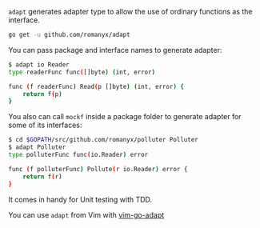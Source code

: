 `adapt` generates adapter type to allow the use of ordinary functions as the interface.

```bash
go get -u github.com/romanyx/adapt
```

You can pass package and interface names to generate adapter:

```bash
$ adapt io Reader
type readerFunc func([]byte) (int, error)

func (f readerFunc) Read(p []byte) (int, error) {
	return f(p)
}
```

You also can call `mockf` inside a package folder to generate adapter for some of its interfaces:

```bash
$ cd $GOPATH/src/github.com/romanyx/polluter Polluter
$ adapt Polluter
type polluterFunc func(io.Reader) error

func (f polluterFunc) Pollute(r io.Reader) error {
	return f(r)
}
```

It comes in handy for Unit testing with TDD.

You can use `adapt` from Vim with [vim-go-adapt](https://github.com/romanyx/vim-go-adapt)
